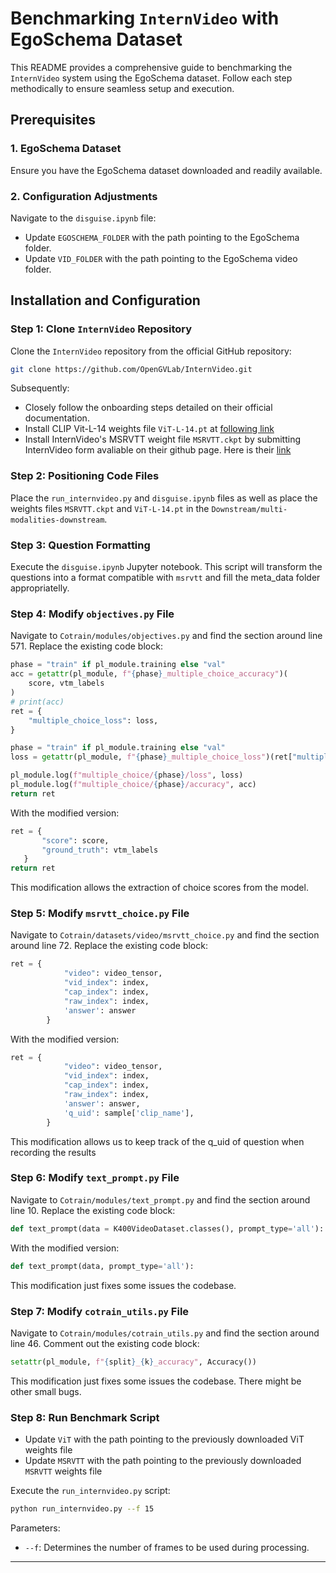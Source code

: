 

# Benchmarking `InternVideo` with EgoSchema Dataset

This README provides a comprehensive guide to benchmarking the `InternVideo` system using the EgoSchema dataset. Follow each step methodically to ensure seamless setup and execution.

## Prerequisites

### 1. EgoSchema Dataset

Ensure you have the EgoSchema dataset downloaded and readily available.

### 2. Configuration Adjustments

Navigate to the `disguise.ipynb` file:
- Update `EGOSCHEMA_FOLDER` with the path pointing to the EgoSchema folder.
- Update `VID_FOLDER` with the path pointing to the EgoSchema video folder.

## Installation and Configuration

### Step 1: Clone `InternVideo` Repository

Clone the `InternVideo` repository from the official GitHub repository:

```bash
git clone https://github.com/OpenGVLab/InternVideo.git
```

Subsequently:
- Closely follow the onboarding steps detailed on their official documentation.
- Install CLIP Vit-L-14 weights file `ViT-L-14.pt` at [following link](https://openaipublic.azureedge.net/clip/models/b8cca3fd41ae0c99ba7e8951adf17d267cdb84cd88be6f7c2e0eca1737a03836/ViT-L-14.pt)
- Install InternVideo's MSRVTT weight file `MSRVTT.ckpt` by submitting InternVideo form avaliable on their github page. Here is their [link](https://wenjuan.feishu.cn/m/res?t=syQjww7QWNJi-jk5u)

### Step 2: Positioning Code Files

Place the `run_internvideo.py` and `disguise.ipynb` files as well as place the weights files `MSRVTT.ckpt` and `ViT-L-14.pt` in the `Downstream/multi-modalities-downstream`.

### Step 3: Question Formatting

Execute the `disguise.ipynb` Jupyter notebook. This script will transform the questions into a format compatible with `msrvtt` and fill the meta_data folder appropriatelly.

### Step 4: Modify `objectives.py` File

Navigate to `Cotrain/modules/objectives.py` and find the section around line 571. Replace the existing code block:

```python
phase = "train" if pl_module.training else "val"
acc = getattr(pl_module, f"{phase}_multiple_choice_accuracy")(
    score, vtm_labels
)
# print(acc)
ret = {
    "multiple_choice_loss": loss,
}

phase = "train" if pl_module.training else "val"
loss = getattr(pl_module, f"{phase}_multiple_choice_loss")(ret["multiple_choice_loss"])

pl_module.log(f"multiple_choice/{phase}/loss", loss)
pl_module.log(f"multiple_choice/{phase}/accuracy", acc)
return ret
```

With the modified version:

```python
ret = {
       "score": score,
       "ground_truth": vtm_labels
   }
return ret
```

This modification allows the extraction of choice scores from the model.

### Step 5: Modify `msrvtt_choice.py` File

Navigate to `Cotrain/datasets/video/msrvtt_choice.py` and find the section around line 72. Replace the existing code block:

```python
ret = {
            "video": video_tensor,
            "vid_index": index,
            "cap_index": index,
            "raw_index": index,
            'answer': answer
        }
```

With the modified version:

```python
ret = {
            "video": video_tensor,
            "vid_index": index,
            "cap_index": index,
            "raw_index": index,
            'answer': answer,
            'q_uid': sample['clip_name'],
        }
```


This modification allows us to keep track of the q_uid of question when recording the results

### Step 6: Modify `text_prompt.py` File

Navigate to `Cotrain/modules/text_prompt.py` and find the section around line 10. Replace the existing code block:

```python
def text_prompt(data = K400VideoDataset.classes(), prompt_type='all'):
```

With the modified version:

```python
def text_prompt(data, prompt_type='all'):
```

This modification just fixes some issues the codebase.

### Step 7: Modify `cotrain_utils.py` File

Navigate to `Cotrain/modules/cotrain_utils.py` and find the section around line 46. Comment out the existing code block:

```python
setattr(pl_module, f"{split}_{k}_accuracy", Accuracy())
```

This modification just fixes some issues the codebase. There might be other small bugs.

### Step 8: Run Benchmark Script

- Update `ViT` with the path pointing to the previously downloaded ViT weights file
- Update `MSRVTT` with the path pointing to the previously downloaded `MSRVTT` weights file

Execute the `run_internvideo.py` script:

```bash
python run_internvideo.py --f 15
```

Parameters:
- `--f`: Determines the number of frames to be used during processing. 

---

